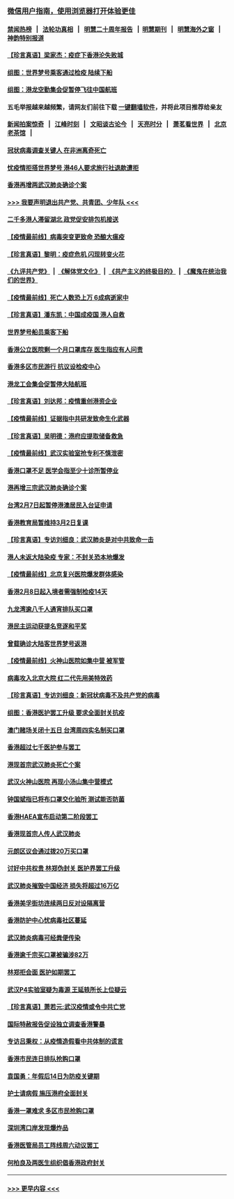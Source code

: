 ### [微信用户指南，使用浏览器打开体验更佳](https://github.com/gfw-breaker/banned-news1/blob/master/indexes/wechat-guide.md?t=0)
#### [禁闻热榜](热点新闻.md?t=0)  &nbsp;&nbsp;|&nbsp;&nbsp; [法轮功真相](https://github.com/gfw-breaker/truth/blob/master/README.md?t=0) &nbsp;&nbsp;|&nbsp;&nbsp; [明慧二十周年报告](https://github.com/gfw-breaker/mh-reports/blob/master/README.md?t=0) &nbsp;&nbsp;|&nbsp;&nbsp;[明慧期刊](https://github.com/gfw-breaker/mh-qikan) &nbsp;&nbsp;|&nbsp;&nbsp; [明慧海外之窗](https://github.com/gfw-breaker/mh-news/blob/master/README.md?t=0) &nbsp;&nbsp;|&nbsp;&nbsp; [神韵特别报道](https://github.com/gfw-breaker/mh-news/blob/master/shenyun.md?t=0)
#### [【珍言真语】梁家杰：疫症下香港沦失败城](../pages/nsc415/n11861588.md?t=02120255) 
#### [组图：世界梦号乘客通过检疫 陆续下船](../pages/nsc415/n11858302.md?t=02120255) 
#### [组图：港龙空勤集会促暂停飞往中国航班](../pages/nsc415/n11858190.md?t=02120255) 
#### 五毛举报越来越频繁，请网友们前往下载 [一键翻墙软件](https://github.com/gfw-breaker/ssr-accounts)，并将此项目推荐给亲友
#### [新闻拍案惊奇](https://github.com/gfw-breaker/banned-news1/blob/master/pages/link4.md) &nbsp;&nbsp;|&nbsp;&nbsp; [江峰时刻](https://github.com/gfw-breaker/banned-news1/blob/master/pages/link4.md) &nbsp;&nbsp;|&nbsp;&nbsp; [文昭谈古论今](https://github.com/gfw-breaker/banned-news1/blob/master/pages/link4.md) &nbsp;&nbsp;|&nbsp;&nbsp; [天亮时分](https://github.com/gfw-breaker/banned-news1/blob/master/pages/link4.md) &nbsp;&nbsp;|&nbsp;&nbsp; [萧茗看世界](https://github.com/gfw-breaker/banned-news1/blob/master/pages/link4.md) &nbsp;&nbsp;|&nbsp;&nbsp; [北京老茶馆](https://github.com/gfw-breaker/banned-news1/blob/master/pages/link4.md) &nbsp;&nbsp;|&nbsp;&nbsp; 
#### [冠状病毒调查关键人 在非洲离奇死亡](../pages/nsc415/n11859798.md?t=02120255) 
#### [忧疫情拒搭世界梦号 港46人要求旅行社退款遭拒](../pages/nsc415/n11859849.md?t=02120255) 
#### [香港再增两武汉肺炎确诊个案](../pages/nsc415/n11859833.md?t=02120255) 
#### [>>> 我要声明退出共产党、共青团、少年队 <<<](https://github.com/begood0513/goodnews/blob/master/quit/letter.md) 
#### [二千多港人滞留湖北 政党促安排包机接送](../pages/nsc415/n11859831.md?t=02120255) 
#### [【疫情最前线】病毒突变更致命 恐酿大瘟疫](../pages/nsc415/n11859604.md?t=02120255) 
#### [【珍言真语】黎明：疫症危机 闪现转变火花](../pages/nsc415/n11859199.md?t=02120255) 
#### [《九评共产党》](https://github.com/begood0513/9ping.md/blob/master/README.md) &nbsp;|&nbsp; [《解体党文化》](../../../../jtdwh.md/blob/master/README.md)  &nbsp;|&nbsp; [《共产主义的终极目的》](../../../../gczydzjmd.md/blob/master/README.md) &nbsp;|&nbsp; [《魔鬼在统治我们的世界》](../../../../mgztzwmdsj.md/blob/master/README.md) 
#### [【疫情最前线】死亡人数恐上万 6成病逝家中](../pages/nsc415/n11856687.md?t=02120255) 
#### [【珍言真语】潘东凯：中国成疫国 港人自救](../pages/nsc415/n11856962.md?t=02120255) 
#### [世界梦号船员乘客下船](../pages/nsc415/n11856883.md?t=02120255) 
#### [香港公立医院剩一个月口罩库存 医生指应有人问责](../pages/nsc415/n11856875.md?t=02120255) 
#### [香港多区市民游行 抗议设检疫中心](../pages/nsc415/n11856866.md?t=02120255) 
#### [港龙工会集会促暂停大陆航班](../pages/nsc415/n11856840.md?t=02120255) 
#### [【珍言真语】刘达邦：疫情重创港资企业](../pages/nsc415/n11854274.md?t=02120255) 
#### [【疫情最前线】证据指中共研发致命生化武器](../pages/nsc415/n11853087.md?t=02120255) 
#### [【珍言真语】吴明德：港府应提取储备救急](../pages/nsc415/n11852734.md?t=02120255) 
#### [【疫情最前线】武汉实验室抢专利不慎泄密](../pages/nsc415/n11850310.md?t=02120255) 
#### [香港口罩不足 医学会指至少十诊所暂停业](../pages/nsc415/n11850301.md?t=02120255) 
#### [港再增三宗武汉肺炎确诊个案](../pages/nsc415/n11850328.md?t=02120255) 
#### [台湾2月7日起暂停港澳居民入台证申请](../pages/nsc415/n11850304.md?t=02120255) 
#### [香港教育局暂维持3月2日复课](../pages/nsc415/n11850260.md?t=02120255) 
#### [【珍言真语】专访刘细良：武汉肺炎是对中共致命一击](../pages/nsc415/n11849934.md?t=02120255) 
#### [港人未返大陆染疫 专家：不封关恐本地爆发](../pages/nsc415/n11848021.md?t=02120255) 
#### [【疫情最前线】北京复兴医院爆发群体感染](../pages/nsc415/n11847626.md?t=02120255) 
#### [香港2月8日起入境者需强制检疫14天](../pages/nsc415/n11847658.md?t=02120255) 
#### [九龙湾逾八千人通宵排队买口罩](../pages/nsc415/n11847647.md?t=02120255) 
#### [港民主运动获提名竞逐和平奖](../pages/nsc415/n11847633.md?t=02120255) 
#### [曾载确诊大陆客世界梦号返港](../pages/nsc415/n11847608.md?t=02120255) 
#### [【疫情最前线】火神山医院如集中营 被军管](../pages/nsc415/n11847524.md?t=02120255) 
#### [病毒攻入北京大院 红二代先用美特效药](../pages/nsc415/n11847427.md?t=02120255) 
#### [【珍言真语】专访刘细良：新冠状病毒不及共产党的病毒](../pages/nsc415/n11847164.md?t=02120255) 
#### [组图：香港医护罢工升级 要求全面封关抗疫](../pages/nsc415/n11844107.md?t=02120255) 
#### [澳门赌场关闭十五日 台湾周四实名制买口罩](../pages/nsc415/n11845083.md?t=02120255) 
#### [香港超过七千医护参与罢工](../pages/nsc415/n11845051.md?t=02120255) 
#### [港现首宗武汉肺炎死亡个案](../pages/nsc415/n11844998.md?t=02120255) 
#### [武汉火神山医院 再现小汤山集中营模式](../pages/nsc415/n11844763.md?t=02120255) 
#### [钟国斌指已将布口罩交化验所 测试能否防菌](../pages/nsc415/n11842783.md?t=02120255) 
#### [香港HAEA宣布启动第二阶段罢工](../pages/nsc415/n11842723.md?t=02120255) 
#### [香港现首宗人传人武汉肺炎](../pages/nsc415/n11842766.md?t=02120255) 
#### [元朗区议会通过拨20万买口罩](../pages/nsc415/n11842754.md?t=02120255) 
#### [讨好中共权贵 林郑伪封关 医护界罢工升级](../pages/nsc415/n11842359.md?t=02120255) 
#### [武汉肺炎摧毁中国经济 损失将超过16万亿](../pages/nsc415/n11839723.md?t=02120255) 
#### [香港美孚街坊连续两日反对设隔离营](../pages/nsc415/n11839962.md?t=02120255) 
#### [香港防护中心忧病毒社区蔓延](../pages/nsc415/n11839933.md?t=02120255) 
#### [武汉肺炎病毒可经粪便传染](../pages/nsc415/n11839939.md?t=02120255) 
#### [香港逾千宗买口罩被骗涉82万](../pages/nsc415/n11839914.md?t=02120255) 
#### [林郑拒会面 医护如期罢工](../pages/nsc415/n11839892.md?t=02120255) 
#### [武汉P4实验室疑为毒源 王延轶所长上位疑云](../pages/nsc415/n11835543.md?t=02120255) 
#### [【珍言真语】萧若元:武汉疫情或令中共亡党](../pages/nsc415/n11829394.md?t=02120255) 
#### [国际特赦报告促设独立调查香港警暴](../pages/nsc415/n11833845.md?t=02120255) 
#### [专访吕秉权：从疫情造假看中共体制的谎言](../pages/nsc415/n11833813.md?t=02120255) 
#### [香港市民连日排队抢购口罩](../pages/nsc415/n11833794.md?t=02120255) 
#### [袁国勇：年假后14日为防疫关键期](../pages/nsc415/n11831088.md?t=02120255) 
#### [护士请病假 施压港府全面封关](../pages/nsc415/n11831030.md?t=02120255) 
#### [香港一罩难求 多区市民抢购口罩](../pages/nsc415/n11831002.md?t=02120255) 
#### [深圳湾口岸发现爆炸品](../pages/nsc415/n11828802.md?t=02120255) 
#### [香港医管局员工阵线周六动议罢工](../pages/nsc415/n11828762.md?t=02120255) 
#### [何柏良及两医生组织倡香港政府封关](../pages/nsc415/n11828749.md?t=02120255) 

----
#### [ >>> 更早内容 <<< ](../indexes/nsc415-earlier.md)
